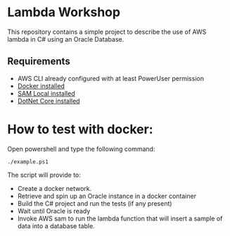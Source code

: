 ﻿# Lambda Workshop
This repository contains a simple project to describe the use of AWS lambda in C# using an Oracle Database.

## Requirements

* AWS CLI already configured with at least PowerUser permission
* [Docker installed](https://www.docker.com/community-edition)
* [SAM Local installed](https://github.com/awslabs/aws-sam-cli)
* [DotNet Core installed](https://www.microsoft.com/net/download)


# How to test with docker: 
Open powershell and type the following command: 
```
./example.ps1
```

The script will provide to: 
* Create a docker network.
* Retrieve and spin up an Oracle instance in a docker container
* Build the C# project and run the tests (if any present)
* Wait until Oracle is ready
* Invoke AWS sam to run the lambda function that will insert a sample of data into a database table.
